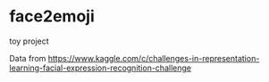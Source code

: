 # face2emoji
toy project

Data from
https://www.kaggle.com/c/challenges-in-representation-learning-facial-expression-recognition-challenge
